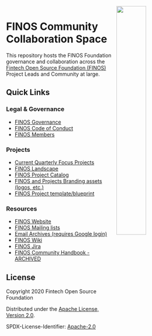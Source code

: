 <img align="right" width="40%" src="https://www.finos.org/hubfs/FINOS/finos-logo/FINOS_Icon_Wordmark_Name_RGB_horizontal.png">

# FINOS Community Collaboration Space
This repository hosts the FINOS Foundation governance and collaboration across the [Fintech Open Source Foundation (FINOS)](https://www.finos.org/) Project Leads and Community at large.

## Quick Links

### Legal & Governance
- [FINOS Governance](governance/)
- [FINOS Code of Conduct](governance/Code-of-Conduct.md)
- [FINOS Members](https://finos.org/members)

### Projects
- [Current Quarterly Focus Projects](focus-projects#current-focus-projects)
- [FINOS Landscape](https://landscape.finos.org)
- [FINOS Project Catalog](https://finos.github.io)
- [FINOS and Projects Branding assets (logos, etc.)](https://github.com/finos/branding)
- [FINOS Project template/blueprint](https://odp.finos.org/docs/project-collaboration/#finos-project-blueprint)

### Resources
- [FINOS Website](https://finos.org)
- [FINOS Mailing lists](https://finosfoundation.atlassian.net/wiki/spaces/FINOS/pages/77955298/Engage+Our+Community)
- [Email Archives (requires Google login)](http://groups.google.com/a/finos.org/)
- [FINOS Wiki](wiki.finos.org)
- [FINOS Jira](https://finosfoundation.atlassian.net/secure/Dashboard.jspa)
- [FINOS Community Handbook - ARCHIVED](https://finosfoundation.atlassian.net/wiki/spaces/FINOS/pages/80642059/Community+Handbook)

## License

Copyright 2020 Fintech Open Source Foundation

Distributed under the [Apache License, Version 2.0](http://www.apache.org/licenses/LICENSE-2.0).

SPDX-License-Identifier: [Apache-2.0](https://spdx.org/licenses/Apache-2.0)
